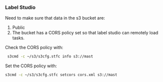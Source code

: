 ### Label Studio

Need to make sure that data in the s3 bucket are:
1. Public
2. The bucket has a CORS policy set so that label studio can remotely load tasks.

Check the CORS policy with:
```sh
 s3cmd -c ~/s3/s3cfg.stfc info s3://mast 
```

Set the CORS policy with:
```sh
s3cmd -c ~/s3/s3cfg.stfc setcors cors.xml s3://mast 
```
